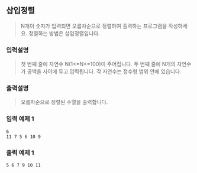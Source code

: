 ## 삽입정렬

> N개이 숫자가 입력되면 오름차순으로 정렬하여 출력하는 프로그램을 작성하세요.
> 정렬하는 방법은 삽입정렬입니다.

### 입력설명

> 첫 번째 줄에 자연수 N(1<=N<=100)이 주어집니다.
> 두 번째 줄에 N개의 자연수가 공백을 사이에 두고 입력됩니다. 각 자연수는 정수형 범위 안에 있습니다.

### 출력설명

> 오름차순으로 정렬된 수열을 출력합니다.

### 입력 예제 1

```
6
11 7 5 6 10 9
```

### 출력 예제 1

```
5 6 7 9 10 11
```

